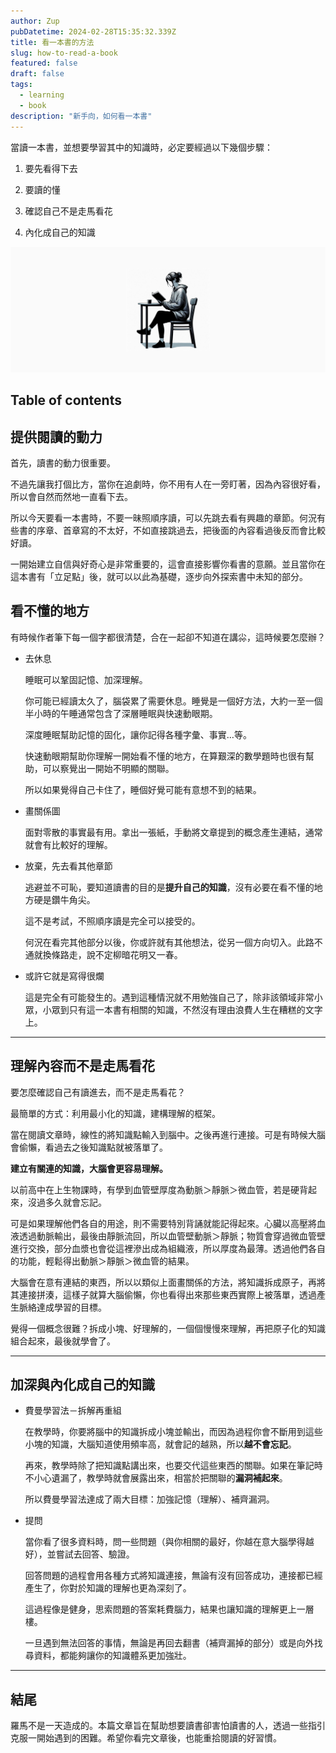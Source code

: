 ```yaml
---
author: Zup
pubDatetime: 2024-02-28T15:35:32.339Z
title: 看一本書的方法
slug: how-to-read-a-book
featured: false
draft: false
tags:
  - learning
  - book
description: "新手向，如何看一本書"
---
```


當讀一本書，並想要學習其中的知識時，必定要經過以下幾個步驟：

1. 要先看得下去

2. 要讀的懂

3. 確認自己不是走馬看花

4. 內化成自己的知識

![reading image](https://raw.githubusercontent.com/xup60521/xup60521.github.io/asset/how-to-read-a-book/a-person-reading.png)

## Table of contents

## 提供閱讀的動力

首先，讀書的動力很重要。

不過先讓我打個比方，當你在追劇時，你不用有人在一旁盯著，因為內容很好看，所以會自然而然地一直看下去。

所以今天要看一本書時，不要一昧照順序讀，可以先跳去看有興趣的章節。何況有些書的序章、首章寫的不太好，不如直接跳過去，把後面的內容看過後反而會比較好讀。

一開始建立自信與好奇心是非常重要的，這會直接影響你看書的意願。並且當你在這本書有「立足點」後，就可以以此為基礎，逐步向外探索書中未知的部分。

## 看不懂的地方

有時候作者筆下每一個字都很清楚，合在一起卻不知道在講尛，這時候要怎麼辦？

- 去休息

  睡眠可以鞏固記憶、加深理解。

  你可能已經讀太久了，腦袋累了需要休息。睡覺是一個好方法，大約一至一個半小時的午睡通常包含了深層睡眠與快速動眼期。

  深度睡眠幫助記憶的固化，讓你記得各種字彙、事實…等。

  快速動眼期幫助你理解一開始看不懂的地方，在算艱深的數學題時也很有幫助，可以察覺出一開始不明顯的關聯。

  所以如果覺得自己卡住了，睡個好覺可能有意想不到的結果。

- 畫關係圖

  面對零散的事實最有用。拿出一張紙，手動將文章提到的概念產生連結，通常就會有比較好的理解。

- 放棄，先去看其他章節

  逃避並不可恥，要知道讀書的目的是**提升自己的知識**，沒有必要在看不懂的地方硬是鑽牛角尖。

  這不是考試，不照順序讀是完全可以接受的。

  何況在看完其他部分以後，你或許就有其他想法，從另一個方向切入。此路不通就換條路走，說不定柳暗花明又一春。

- 或許它就是寫得很爛

  這是完全有可能發生的。遇到這種情況就不用勉強自己了，除非該領域非常小眾，小眾到只有這一本書有相關的知識，不然沒有理由浪費人生在糟糕的文字上。

---

## 理解內容而不是走馬看花

要怎麼確認自己有讀進去，而不是走馬看花？

最簡單的方式：利用最小化的知識，建構理解的框架。

當在閱讀文章時，線性的將知識點輸入到腦中。之後再進行連接。可是有時候大腦會偷懶，看過去之後知識點就被落單了。

**建立有關連的知識，大腦會更容易理解。**

以前高中在上生物課時，有學到血管壁厚度為動脈＞靜脈＞微血管，若是硬背起來，沒過多久就會忘記。

可是如果理解他們各自的用途，則不需要特別背誦就能記得起來。心臟以高壓將血液透過動脈輸出，最後由靜脈流回，所以血管壁動脈＞靜脈；物質會穿過微血管壁進行交換，部分血漿也會從這裡滲出成為組織液，所以厚度為最薄。透過他們各自的功能，輕鬆得出動脈＞靜脈＞微血管的結果。

大腦會在意有連結的東西，所以以類似上面畫關係的方法，將知識拆成原子，再將其連接拼湊，這樣子就算大腦偷懶，你也看得出來那些東西實際上被落單，透過產生脈絡達成學習的目標。

覺得一個概念很難？拆成小塊、好理解的，一個個慢慢來理解，再把原子化的知識組合起來，最後就學會了。

---

## 加深與內化成自己的知識

- 費曼學習法－拆解再重組

  在教學時，你要將腦中的知識拆成小塊並輸出，而因為過程你會不斷用到這些小塊的知識，大腦知道使用頻率高，就會記的越熟，所以**越不會忘記**。

  再來，教學時除了把知識點講出來，也要交代這些東西的關聯。如果在筆記時不小心遺漏了，教學時就會展露出來，相當於把關聯的**漏洞補起來**。

  所以費曼學習法達成了兩大目標：加強記憶（理解）、補齊漏洞。

- 提問

  當你看了很多資料時，問一些問題（與你相關的最好，你越在意大腦學得越好），並嘗試去回答、驗證。

  回答問題的過程會用各種方式將知識連接，無論有沒有回答成功，連接都已經產生了，你對於知識的理解也更為深刻了。

  這過程像是健身，思索問題的答案耗費腦力，結果也讓知識的理解更上一層樓。

  一旦遇到無法回答的事情，無論是再回去翻書（補齊漏掉的部分）或是向外找尋資料，都能夠讓你的知識體系更加強壯。

---

## 結尾

羅馬不是一天造成的。本篇文章旨在幫助想要讀書卻害怕讀書的人，透過一些指引克服一開始遇到的困難。希望你看完文章後，也能重拾閱讀的好習慣。
